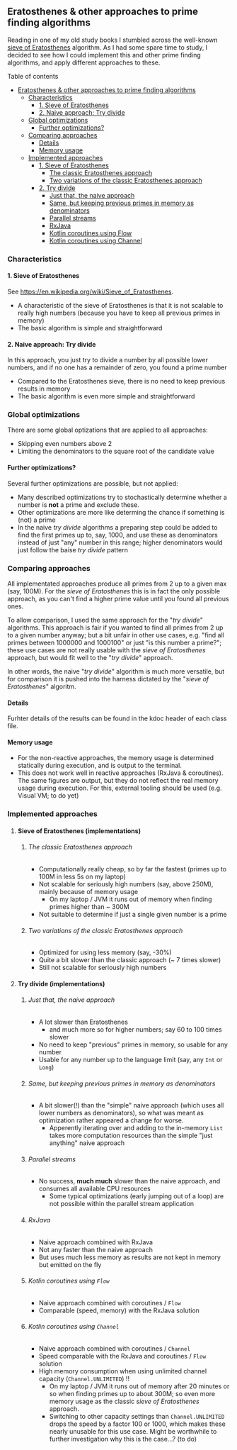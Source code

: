 ## Eratosthenes & other approaches to prime finding algorithms

Reading in one of my old study books I stumbled across the well-known [sieve of Eratosthenes](https://en.wikipedia.org/wiki/Sieve_of_Eratosthenes) algorithm.
As I had some spare time to study, I decided to see how I could implement this and other prime finding algorithms, and apply different approaches to these.

<TOC>Table of contents

* [Eratosthenes & other approaches to prime finding algorithms](#eratosthenes--other-approaches-to-prime-finding-algorithms)
  * [Characteristics](#characteristics)
    * [1. Sieve of Eratosthenes](#1-sieve-of-eratosthenes)
    * [2. Naive approach: Try divide](#2-naive-approach-try-divide)
  * [Global optimizations](#global-optimizations)
    * [Further optimizations?](#further-optimizations)
  * [Comparing approaches](#comparing-approaches)
    * [Details](#details)
    * [Memory usage](#memory-usage)
  * [Implemented approaches](#implemented-approaches)
    * [1. Sieve of Eratosthenes](#sieve-of-eratosthenes-implementations)
      * [The classic Eratosthenes approach](#the-classic-eratosthenes-approach)
      * [Two variations of the classic Eratosthenes approach](#two-variations-of-the-classic-eratosthenes-approach)
    * [2. Try divide](#try-divide-implementations)
      * [Just that, the naive approach](#just-that-the-naive-approach)
      * [Same, but keeping previous primes in memory as denominators](#same-but-keeping-previous-primes-in-memory-as-denominators)
      * [Parallel streams](#parallel-streams)
      * [RxJava](#rxjava)
      * [Kotlin coroutines using Flow](#kotlin-coroutines-using-flow)
      * [Kotlin coroutines using Channel](#kotlin-coroutines-using-channel)
</TOC>

### Characteristics
#### 1. Sieve of Eratosthenes
See https://en.wikipedia.org/wiki/Sieve_of_Eratosthenes.
* A characteristic of the sieve of Eratosthenes is that it is not scalable to really high numbers (because you have to keep all previous primes in memory)
* The basic algorithm is simple and straightforward

#### 2. Naive approach: Try divide
In this approach, you just try to divide a number by all possible lower numbers, and if no one has a remainder of zero, you found a prime number
* Compared to the Eratosthenes sieve, there is no need to keep previous results in memory
* The basic algorithm is even more simple and straightforward 

### Global optimizations
There are some global optizations that are applied to all approaches:
* Skipping even numbers above 2
* Limiting the denominators to the square root of the candidate value

#### Further optimizations?
Several further optimizations are possible, but not applied:
* Many described optimizations try to stochastically determine whether a number is **not** a prime and exclude these.
* Other optimizations are more like determing the chance if something is (not) a prime
* In the naive *try divide* algorithms a preparing step could be added to find the first primes up to, say, 1000, and use these as denominators instead of just "any" number in this range; higher denominators would just follow the baise *try divide* pattern

### Comparing approaches
All implementated approaches produce all primes from 2 up to a given max (say, 100M).
For the *sieve of Eratosthenes* this is in fact the only possible approach, as you can't find a higher prime value until you found all previous ones.

To allow comparison, I used the same approach for the "*try divide*" algorithms.
This approach is fair if you wanted to find all primes from 2 up to a given number anyway; but a bit unfair in other use cases, e.g. "find all primes between 1000000 and 1000100" or just "is this number a prime?"; these use cases are not really usable with the *sieve of Eratosthenes* approach, but would fit well to the "*try divide*" approach.

In other words, the naive "*try divide*" algorithm is much more versatile, but for comparison it is pushed into the harness dictated by the "*sieve of Eratosthenes*" algoritm.

#### Details
Furhter details of the results can be found in the kdoc header of each class file.

#### Memory usage
* For the non-reactive approaches, the memory usage is determined statically during execution, and is output to the terminal.
* This does not work well in reactive approaches (RxJava & coroutines). The same figures are output, but they do not reflect the real memory usage during execution. For this, external tooling should be used (e.g. Visual VM; to do yet)

### Implemented approaches
1. #### Sieve of Eratosthenes (implementations)
   1. ###### The classic Eratosthenes approach
      * Computationally really cheap, so by far the fastest (primes up to 100M in less 5s on my laptop)
      * Not scalable for seriously high numbers (say, above 250M), mainly because of memory usage
         * On my laptop / JVM it runs out of memory when finding primes higher than ~ 300M
      * Not suitable to determine if just a single given number is a prime
   2. ###### Two variations of the classic Eratosthenes approach
      * Optimized for using less memory (say, -30%)
      * Quite a bit slower than the classic approach (~ 7 times slower)
      * Still not scalable for seriously high numbers

2. #### Try divide (implementations)
   1. ###### Just that, the naive approach
      * A lot slower than Eratosthenes
          * and much more so for higher numbers; say 60 to 100 times slower
      * No need to keep "previous" primes in memory, so usable for any number
      * Usable for any number up to the language limit (say, any `Int` or `Long`)
   2. ###### Same, but keeping previous primes in memory as denominators
      * A bit slower(!) than the "simple" naive approach (which uses all lower numbers as denominators), so what was meant as optimization rather appeared a change for worse.
        * Apperently iterating over and adding to the in-memory `List` takes more computation resources than the simple "just anything" naive approach
   3. ###### Parallel streams
      * No success, **much much** slower than the naive approach, and consumes all available CPU resources
         * Some typical optimizations (early jumping out of a loop) are not possible within the parallel stream application
   4. ###### RxJava
      * Naive approach combined with RxJava
      * Not any faster than the naive approach
      * But uses much less memory as results are not kept in memory but emitted on the fly
   5. ###### Kotlin coroutines using `Flow`
      * Naive approach combined with coroutines / `Flow`
      * Comparable (speed, memory) with the RxJava solution
   6. ###### Kotlin coroutines using `Channel`
      * Naive approach combined with coroutines / `Channel`
      * Speed comparable with the RxJava and coroutines / `Flow` solution
      * High memory consumption when using unlimited channel capacity (`Channel.UNLIMITED`) !!
         * On my laptop / JVM it runs out of memory after 20 minutes or so when finding primes up to about 300M; so even more memory usage as the classic *sieve of Eratosthenes* approach.
         * Switching to other capacity settings than `Channel.UNLIMITED` drops the speed by a factor 100 or 1000, which makes these nearly unusable for this use case. Might be worthwhile to further investigation why this is the case...? (to do)
